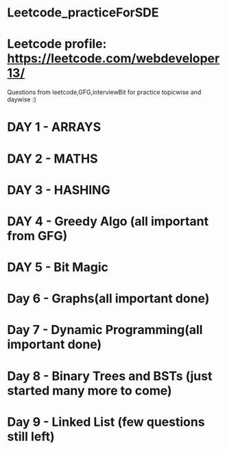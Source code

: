 # Leetcode_practiceForSDE

# Leetcode profile: https://leetcode.com/webdeveloper13/


Questions from leetcode,GFG,interviewBit for practice topicwise and daywise :)

# DAY 1 - ARRAYS

# DAY 2 - MATHS

# DAY 3 - HASHING

# DAY 4 - Greedy Algo (all important from GFG)

# DAY 5 - Bit Magic

# Day 6 - Graphs(all important done)

# Day 7 - Dynamic Programming(all important done)

# Day 8 - Binary Trees and BSTs (just started many more to come)

# Day 9 - Linked List (few questions still left)
